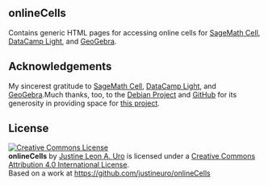 ## onlineCells
Contains generic HTML pages for accessing online cells for [SageMath Cell](https://sagecell.sagemath.org/), [DataCamp Light](https://github.com/datacamp/datacamp-light), and [GeoGebra](https://wiki.geogebra.org/).



## Acknowledgements
My sincerest gratitude to [SageMath Cell](https://sagecell.sagemath.org/), [DataCamp Light](https://github.com/datacamp/datacamp-light), and [GeoGebra](https://wiki.geogebra.org/).Much thanks, too, to the [Debian Project](https://www.debian.org) and [GitHub](https://github.com) for its generosity in providing space for [this project](https://github.com/justineuro/onlineCells). 

## License
<a rel="license" href="http://creativecommons.org/licenses/by/4.0/"><img alt="Creative Commons License" style="border-width:0" src="https://i.creativecommons.org/l/by/4.0/80x15.png" /></a><br /><span xmlns:dct="http://purl.org/dc/terms/" property="dct:title"><b>onlineCells</b></span> by <a xmlns:cc="http://creativecommons.org/ns#" href="https://github.com/justineuro/" property="cc:attributionName" rel="cc:attributionURL">Justine Leon A. Uro</a> is licensed under a <a rel="license" href="http://creativecommons.org/licenses/by/4.0/">Creative Commons Attribution 4.0 International License</a>.<br />Based on a work at <a xmlns:dct="http://purl.org/dc/terms/" href="https://github.com/justineuro/onlineCells" rel="dct:source">https://github.com/justineuro/onlineCells</a>
